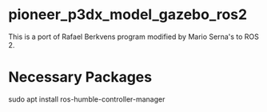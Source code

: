 # pioneer_p3dx_model_gazebo_ros2
This is a port of Rafael Berkvens program modified by  Mario Serna's to ROS 2.

# Necessary Packages

sudo apt install ros-humble-controller-manager
